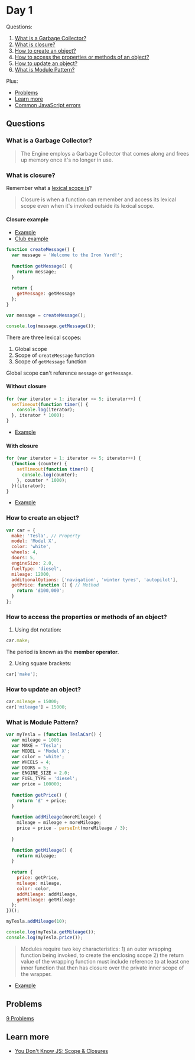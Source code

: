 # Day 1

Questions:

1. [What is a Garbage Collector?](#what-is-a-garbage-collector)
2. [What is closure?](#what-is-closure)
3. [How to create an object?](#how-to-create-an-object)
4. [How to access the properties or methods of an object?](#how-to-access-the-properties-or-methods-of-an-object)
5. [How to update an object?](#how-to-update-an-object)
6. [What is Module Pattern?](#what-is-module-pattern)

Plus:

+ [Problems](#problems)
+ [Learn more](#learn-more)
+ [Common JavaScript errors](errors.md)

## Questions

### What is a Garbage Collector?

> The Engine employs a Garbage Collector that comes along and frees up memory once it's no longer in use.

### What is closure?

Remember what a [lexical scope is](https://github.com/frontendeducation/full-time/blob/master/week-02/day-04/README.md#what-is-lexical-scope)?

> Closure is when a function can remember and access its lexical scope even when it's invoked outside its lexical scope.

#### Closure example

+ [Example](http://jsbin.com/nigaso/edit?js,console)
+ [Club example](http://jsbin.com/najuka/edit?js,console)

```js
function createMessage() {
  var message = 'Welcome to the Iron Yard!';
  
  function getMessage() {
    return message;
  }
  
  return {
    getMessage: getMessage
  };
}

var message = createMessage();

console.log(message.getMessage());
```

There are three lexical scopes:
 1. Global scope
 2. Scope of `createMessage` function
 3. Scope of `getMessage` function

Global scope can't reference `message` or `getMessage`. 

#### Without closure

```js
for (var iterator = 1; iterator <= 5; iterator++) {
  setTimeout(function timer() {
    console.log(iterator);
  }, iterator * 1000);
}
```

+ [Example](http://jsbin.com/qihoja/edit?js,console)

#### With closure

```js
for (var iterator = 1; iterator <= 5; iterator++) {
  (function (counter) {
    setTimeout(function timer() {
      console.log(counter);
    }, counter * 1000);
  })(iterator);
}
```

+ [Example](http://jsbin.com/curojo/edit?js,console)

### How to create an object?

```js
var car = {
  make: 'Tesla', // Property
  model: 'Model X',
  color: 'white',
  wheels: 4,
  doors: 5,
  engineSize: 2.0,
  fuelType: 'diesel',
  mileage: 12000,
  additionalOptions: ['navigation', 'winter tyres', 'autopilot'],
  getPrice: function () { // Method
    return '£100,000';
  }
};
```

### How to access the properties or methods of an object?

1. Using dot notation:

  ```js
  car.make;
  ```

  The period is known as the __member operator__.

2. Using square brackets:

  ```js
  car['make'];
  ```

### How to update an object?

```js
car.mileage = 15000;
car['mileage'] = 15000;
```

### What is Module Pattern?

```js
var myTesla = (function TeslaCar() {
  var mileage = 1000;
  var MAKE = 'Tesla';
  var MODEL = 'Model X';
  var color = 'white';
  var WHEELS = 4;
  var DOORS = 5;
  var ENGINE_SIZE = 2.0;
  var FUEL_TYPE = 'diesel';
  var price = 100000;
  
  function getPrice() {
    return '£' + price;
  }
  
  function addMileage(moreMileage) {
    mileage = mileage + moreMileage;
    price = price - parseInt(moreMileage / 3);
    
  }
  
  function getMileage() {
    return mileage;
  }
  
  return {
    price: getPrice,
    mileage: mileage,
    color: color,
    addMileage: addMileage,
    getMileage: getMileage
  };
})();

myTesla.addMileage(10);

console.log(myTesla.getMileage());
console.log(myTesla.price());
```

> Modules require two key characteristics: 1) an outer wrapping function being invoked, to create the enclosing scope 2) the return value of the wrapping function must include reference to at least one inner function that then has closure over the private inner scope of the wrapper.

+ [Example](http://jsbin.com/wehelo/edit?html,js,output)

## Problems

[9 Problems](problems.md#problems)

## Learn more

+ [You Don't Know JS: Scope & Closures](https://github.com/getify/You-Dont-Know-JS/blob/master/scope%20&%20closures/ch5.md)
